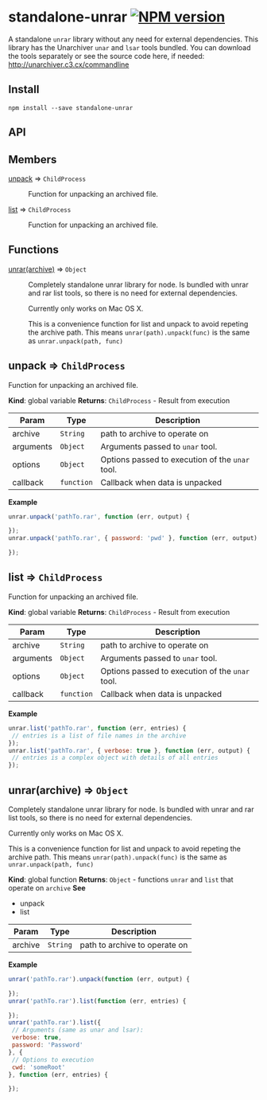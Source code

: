 # standalone-unrar [![NPM version][npm-image]][npm-url]


A standalone `unrar` library without any need for external dependencies.
This library has the Unarchiver `unar` and `lsar` tools bundled. You can
download the tools separately or see the source code here, if needed: http://unarchiver.c3.cx/commandline


## Install

```
npm install --save standalone-unrar
```

## API

## Members

<dl>
<dt><a href="#unpack">unpack</a> ⇒ <code>ChildProcess</code></dt>
<dd><p>Function for unpacking an archived file.</p>
</dd>
<dt><a href="#list">list</a> ⇒ <code>ChildProcess</code></dt>
<dd><p>Function for unpacking an archived file.</p>
</dd>
</dl>

## Functions

<dl>
<dt><a href="#unrar">unrar(archive)</a> ⇒ <code>Object</code></dt>
<dd><p>Completely standalone unrar library for node.
Is bundled with unrar and rar list tools, so there is no need
for external dependencies.</p>
<p>Currently only works on Mac OS X.</p>
<p>This is a convenience function for list and unpack to avoid
repeting the archive path.
This means <code>unrar(path).unpack(func)</code> is the same as
<code>unrar.unpack(path, func)</code></p>
</dd>
</dl>

<a name="unpack"></a>
## unpack ⇒ <code>ChildProcess</code>
Function for unpacking an archived file.

**Kind**: global variable
**Returns**: <code>ChildProcess</code> - Result from execution

| Param | Type | Description |
| --- | --- | --- |
| archive | <code>String</code> | path to archive to operate on |
| arguments | <code>Object</code> | Arguments passed to `unar` tool. |
| options | <code>Object</code> | Options passed to execution of the `unar` tool. |
| callback | <code>function</code> | Callback when data is unpacked |

**Example**
```js
unrar.unpack('pathTo.rar', function (err, output) {

});
unrar.unpack('pathTo.rar', { password: 'pwd' }, function (err, output) {

});
```
<a name="list"></a>
## list ⇒ <code>ChildProcess</code>
Function for unpacking an archived file.

**Kind**: global variable
**Returns**: <code>ChildProcess</code> - Result from execution

| Param | Type | Description |
| --- | --- | --- |
| archive | <code>String</code> | path to archive to operate on |
| arguments | <code>Object</code> | Arguments passed to `unar` tool. |
| options | <code>Object</code> | Options passed to execution of the `unar` tool. |
| callback | <code>function</code> | Callback when data is unpacked |

**Example**
```js
unrar.list('pathTo.rar', function (err, entries) {
 // entries is a list of file names in the archive
});
unrar.list('pathTo.rar', { verbose: true }, function (err, output) {
 // entries is a complex object with details of all entries
});
```
<a name="unrar"></a>
## unrar(archive) ⇒ <code>Object</code>
Completely standalone unrar library for node.
Is bundled with unrar and rar list tools, so there is no need
for external dependencies.

Currently only works on Mac OS X.

This is a convenience function for list and unpack to avoid
repeting the archive path.
This means `unrar(path).unpack(func)` is the same as
`unrar.unpack(path, func)`

**Kind**: global function
**Returns**: <code>Object</code> - functions `unrar` and `list` that operate on `archive`
**See**

- unpack
- list


| Param | Type | Description |
| --- | --- | --- |
| archive | <code>String</code> | path to archive to operate on |

**Example**
```js
unrar('pathTo.rar').unpack(function (err, output) {

});
unrar('pathTo.rar').list(function (err, entries) {

});
unrar('pathTo.rar').list({
 // Arguments (same as unar and lsar):
 verbose: true,
 password: 'Password'
}, {
 // Options to execution
 cwd: 'someRoot'
}, function (err, entries) {

});
```

[npm-url]: https://npmjs.org/package/standalone-unrar
[npm-image]: http://img.shields.io/npm/v/standalone-unrar.svg?style=flat
[npm-downloads]: http://img.shields.io/npm/dm/standalone-unrar.svg?style=flat
